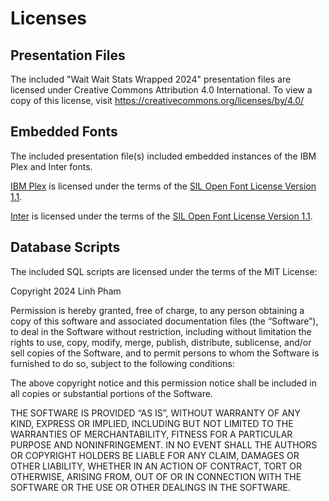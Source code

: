 # Licenses

## Presentation Files

The included "Wait Wait Stats Wrapped 2024" presentation files are licensed under Creative Commons Attribution 4.0 International. To view a copy of this license, visit <https://creativecommons.org/licenses/by/4.0/>

## Embedded Fonts

The included presentation file(s) included embedded instances of the IBM Plex and Inter fonts.

[IBM Plex](https://github.com/IBM/plex/) is licensed under the terms of the [SIL Open Font License Version 1.1](https://github.com/IBM/plex/blob/master/LICENSE.txt).

[Inter](https://github.com/rsms/inter) is licensed under the terms of the [SIL Open Font License Version 1.1](https://github.com/rsms/inter/blob/master/LICENSE.txt).

## Database Scripts

The included SQL scripts are licensed under the terms of the MIT License:

Copyright 2024 Linh Pham

Permission is hereby granted, free of charge, to any person obtaining a copy of this software and associated documentation files (the “Software”), to deal in the Software without restriction, including without limitation the rights to use, copy, modify, merge, publish, distribute, sublicense, and/or sell copies of the Software, and to permit persons to whom the Software is furnished to do so, subject to the following conditions:

The above copyright notice and this permission notice shall be included in all copies or substantial portions of the Software.

THE SOFTWARE IS PROVIDED “AS IS”, WITHOUT WARRANTY OF ANY KIND, EXPRESS OR IMPLIED, INCLUDING BUT NOT LIMITED TO THE WARRANTIES OF MERCHANTABILITY, FITNESS FOR A PARTICULAR PURPOSE AND NONINFRINGEMENT. IN NO EVENT SHALL THE AUTHORS OR COPYRIGHT HOLDERS BE LIABLE FOR ANY CLAIM, DAMAGES OR OTHER LIABILITY, WHETHER IN AN ACTION OF CONTRACT, TORT OR OTHERWISE, ARISING FROM, OUT OF OR IN CONNECTION WITH THE SOFTWARE OR THE USE OR OTHER DEALINGS IN THE SOFTWARE.
